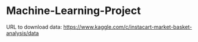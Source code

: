 # Machine-Learning-Project

URL to download data: https://www.kaggle.com/c/instacart-market-basket-analysis/data
